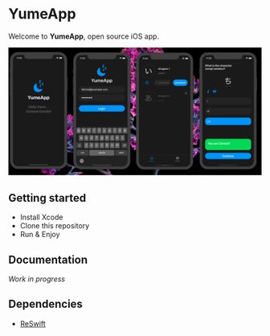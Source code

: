 # YumeApp

Welcome to **YumeApp**, open source iOS app.

![YumeApp-0.1.0-alpha](https://github.com/bigosm/JapaneseApp/blob/master/docs/Screenshot%202020-07-07%20at%2023.22.10.png)

## Getting started

- Install Xcode
- Clone this repository
- Run & Enjoy

## Documentation

_Work in progress_

## Dependencies

- [ReSwift](https://github.com/ReSwift/ReSwift)

